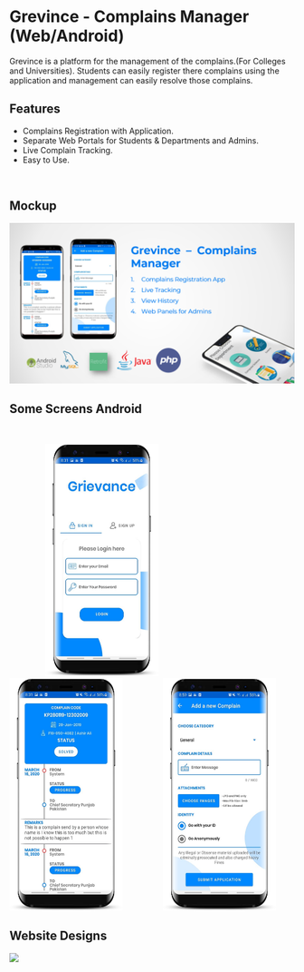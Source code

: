 # Grevince - Complains Manager (Web/Android)

Grevince is a platform for the management of the complains.(For Colleges and Universities). Students can easily register there complains using the application and management can easily resolve those complains.

## Features

- Complains Registration with Application.
- Separate Web Portals for Students & Departments and Admins.
- Live Complain Tracking.
- Easy to Use.
 
 <br>
<h2> Mockup </h2>
<img src=mockup2.PNG > 
<br>
<h2> Some Screens Android</h2>
<br>

&nbsp;&nbsp;&nbsp;&nbsp;&nbsp;&nbsp;&nbsp;&nbsp;&nbsp;&nbsp;&nbsp;&nbsp;&nbsp;&nbsp;&nbsp;&nbsp;<img src=signin.png width="200" height="410"> &nbsp;&nbsp;&nbsp;&nbsp;&nbsp;&nbsp;&nbsp;&nbsp;&nbsp;&nbsp;&nbsp;&nbsp;&nbsp;&nbsp;&nbsp;&nbsp; <img src=dashboard.png width="200" height="410"> &nbsp;&nbsp;&nbsp;&nbsp;&nbsp;&nbsp;&nbsp;&nbsp;&nbsp;&nbsp;&nbsp;&nbsp;&nbsp;&nbsp;&nbsp;&nbsp; <img src=chatbot.png width="200" height="410"> 

<h2> Website Designs </h2>

<img src=diagram.jpg > 
